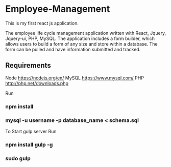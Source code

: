 # Employee-Management

This is my first react js application. 

The employee life cycle management application written with React, Jquery, Jquery-ui, PHP, MySQL.
The application includes a form builder, which allows users to build a form of any size and store within a database.
The form can be pulled and have information submitted and tracked.


## Requirements

Node https://nodejs.org/en/
MySQL https://www.mysql.com/
PHP http://php.net/downloads.php

Run 
### npm install
### mysql -u username -p database_name < schema.sql

To Start gulp server
Run 
### npm install gulp -g
### sudo gulp


